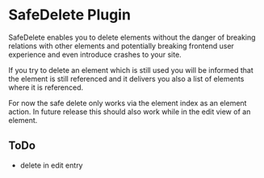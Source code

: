 # SafeDelete Plugin

SafeDelete enables you to delete elements without the danger of breaking relations with other elements and potentially
breaking frontend user experience and even introduce crashes to your site. 

If you try to delete an element which is still used you will be informed that the element is still referenced and it
delivers you also a list of elements where it is referenced.

For now the safe delete only works via the element index as an element action.
In future release this should also work while in the edit view of an element.

## ToDo

- delete in edit entry
